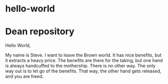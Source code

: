 # hello-world
Dean repository
===============

Hello World,

My name is Steve. I want to leave the Brown world. It has nice benefits, but it 
extracts a heavy price. The benefits are there for the taking, but one hand is 
always handcuffed to the mothership. There is no other way. The only way out is 
to let go of the benefits. That way, the other hand gets released, and you are 
freed. 

